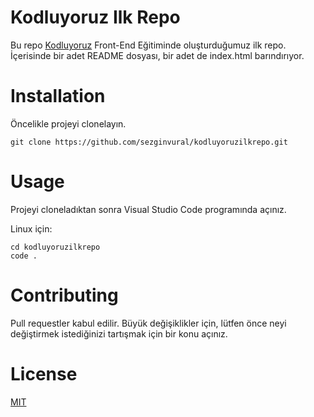 # Kodluyoruz Ilk Repo
Bu repo [Kodluyoruz](https://kodluyoruz.org) Front-End Eğitiminde oluşturduğumuz ilk repo. İçerisinde bir adet README dosyası, bir adet de index.html barındırıyor.



# Installation
Öncelikle projeyi clonelayın.
``` 
git clone https://github.com/sezginvural/kodluyoruzilkrepo.git
``` 
# Usage
Projeyi cloneladıktan sonra Visual Studio Code programında açınız.

Linux için:
``` 
cd kodluyoruzilkrepo
code .
``` 
# Contributing
Pull requestler kabul edilir. Büyük değişiklikler için, lütfen önce neyi değiştirmek istediğinizi tartışmak için bir konu açınız.

# License
[MIT](https://choosealicense.com/licenses/mit/)
